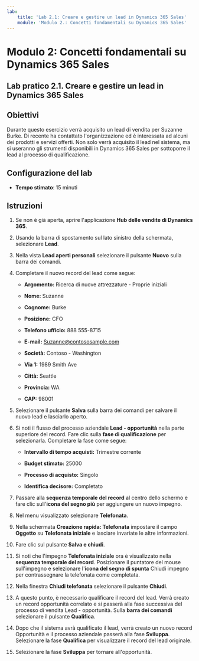 ```yaml
---
lab:
    title: 'Lab 2.1: Creare e gestire un lead in Dynamics 365 Sales'
    module: 'Modulo 2.: Concetti fondamentali su Dynamics 365 Sales'
---
```


Modulo 2: Concetti fondamentali su Dynamics 365 Sales
========================

## Lab pratico 2.1. Creare e gestire un lead in Dynamics 365 Sales

## Obiettivi

Durante questo esercizio verrà acquisito un lead di vendita per Suzanne Burke. Di recente ha contattato l'organizzazione ed è interessata ad alcuni dei prodotti e servizi offerti. Non solo verrà acquisito il lead nel sistema, ma si useranno gli strumenti disponibili in Dynamics 365 Sales per sottoporre il lead al processo di qualificazione.


## Configurazione del lab

  - **Tempo stimato**: 15 minuti

## Istruzioni

1. Se non è già aperta, aprire l'applicazione **Hub delle vendite di Dynamics 365**. 

2. Usando la barra di spostamento sul lato sinistro della schermata, selezionare **Lead**. 

3. Nella vista **Lead aperti personali** selezionare il pulsante **Nuovo** sulla barra dei comandi.

4. Completare il nuovo record del lead come segue:

	- **Argomento:** Ricerca di nuove attrezzature - Proprie iniziali

	- **Nome:** Suzanne

	- **Cognome:** Burke

	- **Posizione:** CFO

	- **Telefono ufficio:** 888 555-8715

	- **E-mail:** Suzanne@contososample.com

	- **Società:** Contoso - Washington

	- **Via 1:** 1989 Smith Ave

	- **Città:** Seattle

	- **Provincia:** WA

	- **CAP:** 98001 

5. Selezionare il pulsante **Salva** sulla barra dei comandi per salvare il nuovo lead e lasciarlo aperto.

6. Si noti il flusso del processo aziendale **Lead - opportunità** nella parte superiore del record. Fare clic sulla **fase di qualificazione** per selezionarla. Completare la fase come segue:

	- **Intervallo di tempo acquisti:** Trimestre corrente

	- **Budget stimato:** 25000 

	- **Processo di acquisto:** Singolo

	- **Identifica decisore:** Completato

7. Passare alla **sequenza temporale del record** al centro dello schermo e fare clic sull'**icona del segno più** per aggiungere un nuovo impegno. 

8. Nel menu visualizzato selezionare **Telefonata**.

9. Nella schermata **Creazione rapida: Telefonata** impostare il campo **Oggetto** su **Telefonata iniziale** e lasciare invariate le altre informazioni. 

10. Fare clic sul pulsante **Salva e chiudi**.

11. Si noti che l'impegno **Telefonata iniziale** ora è visualizzato nella **sequenza temporale del record**. Posizionare il puntatore del mouse sull'impegno e selezionare l'**icona del segno di spunta** Chiudi impegno per contrassegnare la telefonata come completata. 

12. Nella finestra **Chiudi telefonata** selezionare il pulsante **Chiudi**. 

13. A questo punto, è necessario qualificare il record del lead. Verrà creato un record opportunità correlato e si passerà alla fase successiva del processo di vendita Lead - opportunità. Sulla **barra dei comandi** selezionare il pulsante **Qualifica**. 

14. Dopo che il sistema avrà qualificato il lead, verrà creato un nuovo record Opportunità e il processo aziendale passerà alla fase **Sviluppa**. Selezionare la fase **Qualifica** per visualizzare il record del lead originale. 

15. Selezionare la fase **Sviluppa** per tornare all'opportunità.
